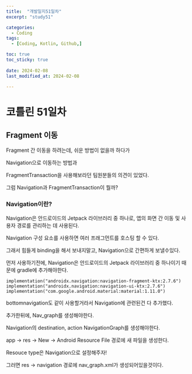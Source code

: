 ```yaml
---
title:  "개발일지51일차" 
excerpt: "study51"

categories:
  - Coding
tags:
  - [Coding, Kotlin, Github,]

toc: true
toc_sticky: true
 
date: 2024-02-08
last_modified_at: 2024-02-08

---
```

# 코틀린 51일차

## Fragment 이동

Fragment 간 이동을 하려는데, 쉬운 방법이 없을까 하다가 

Navigation으로 이동하는 방법과

FragmentTransaction을 사용해보라던 팀원분들의 의견이 있었다.

그럼 Navigation과 FragmentTransaction이 뭘까?

### Navigation이란?

Navigation은 안드로이드의 Jetpack 라이브러리 중 하나로, 앱의 화면 간 이동 및 사용자 경로를 관리하는 데 사용된다.

Navigation 구성 요소를 사용하면 여러 프래그먼트를 호스팅 할 수 있다.

그래서 힘들게 binding을 해서 보내지말고, Navigation으로 간편하게 보낼수있다.

먼저 사용하기전에, Navigation은 안드로이드의 Jetpack 라이브러리 중 하나이기 때문에 gradle에 추가해야한다.

    implementation("androidx.navigation:navigation-fragment-ktx:2.7.6")
    implementation("androidx.navigation:navigation-ui-ktx:2.7.6")
    implementation("com.google.android.material:material:1.11.0")

bottomnavigation도 같이 사용할거라서 Navigation에 관련된건 다 추가했다.

추가한뒤에, Nav_graph를 생성해야한다. 

Navigation의 destination, action NavigationGraph를 생성해야한다.

app -> res -> New -> Android Resource File 경로에 새 파일을 생성한다.

Resouce type은 Navigation으로 설정해주자!

그러면 res -> navigation 경로에 nav_graph.xml가 생성되어있을것이다.






